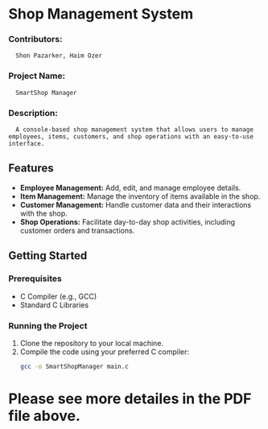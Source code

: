 # Shop Management System
### Contributors:
      Shon Pazarker, Haim Ozer
### Project Name:
      SmartShop Manager
### Description:
      A console-based shop management system that allows users to manage employees, items, customers, and shop operations with an easy-to-use interface.

## Features
- **Employee Management:** Add, edit, and manage employee details.
- **Item Management:** Manage the inventory of items available in the shop.
- **Customer Management:** Handle customer data and their interactions with the shop.
- **Shop Operations:** Facilitate day-to-day shop activities, including customer orders and transactions.

## Getting Started
### Prerequisites
- C Compiler (e.g., GCC)
- Standard C Libraries
### Running the Project
1. Clone the repository to your local machine.
2. Compile the code using your preferred C compiler:
   ```sh
   gcc -o SmartShopManager main.c

# Please see more detailes in the PDF file above.
